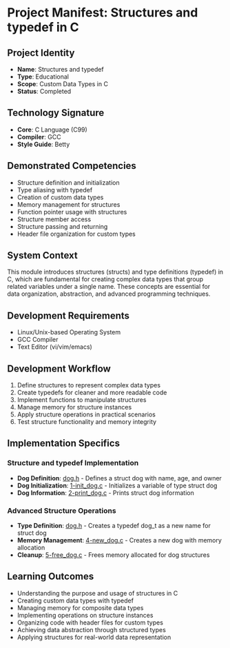 # Project Manifest: Structures and typedef in C

## Project Identity
- **Name**: Structures and typedef
- **Type**: Educational
- **Scope**: Custom Data Types in C
- **Status**: Completed

## Technology Signature
- **Core**: C Language (C99)
- **Compiler**: GCC
- **Style Guide**: Betty

## Demonstrated Competencies
- Structure definition and initialization
- Type aliasing with typedef
- Creation of custom data types
- Memory management for structures
- Function pointer usage with structures
- Structure member access
- Structure passing and returning
- Header file organization for custom types

## System Context
This module introduces structures (structs) and type definitions (typedef) in C, which are fundamental for creating complex data types that group related variables under a single name. These concepts are essential for data organization, abstraction, and advanced programming techniques.

## Development Requirements
- Linux/Unix-based Operating System
- GCC Compiler
- Text Editor (vi/vim/emacs)

## Development Workflow
1. Define structures to represent complex data types
2. Create typedefs for cleaner and more readable code
3. Implement functions to manipulate structures
4. Manage memory for structure instances
5. Apply structure operations in practical scenarios
6. Test structure functionality and memory integrity

## Implementation Specifics

### Structure and typedef Implementation
- **Dog Definition**: [dog.h](./dog.h) - Defines a struct dog with name, age, and owner
- **Dog Initialization**: [1-init_dog.c](./1-init_dog.c) - Initializes a variable of type struct dog
- **Dog Information**: [2-print_dog.c](./2-print_dog.c) - Prints struct dog information

### Advanced Structure Operations
- **Type Definition**: [dog.h](./dog.h) - Creates a typedef dog_t as a new name for struct dog
- **Memory Management**: [4-new_dog.c](./4-new_dog.c) - Creates a new dog with memory allocation
- **Cleanup**: [5-free_dog.c](./5-free_dog.c) - Frees memory allocated for dog structures

## Learning Outcomes
- Understanding the purpose and usage of structures in C
- Creating custom data types with typedef
- Managing memory for composite data types
- Implementing operations on structure instances
- Organizing code with header files for custom types
- Achieving data abstraction through structured types
- Applying structures for real-world data representation